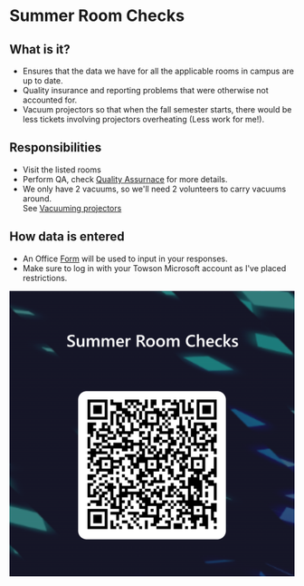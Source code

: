 # Summer Room Checks
## What is it?
- Ensures that the data we have for all the applicable rooms in campus are up to date.  
- Quality insurance and reporting problems that were otherwise not accounted for.  
- Vacuum projectors so that when the fall semester starts, there would be less tickets involving projectors overheating (Less work for me!).

## Responsibilities
- Visit the listed rooms
- Perform QA, check [Quality Assurnace](./qa.md) for more details.
- We only have 2 vacuums, so we'll need 2 volunteers to carry vacuums around.  
See [Vacuuming projectors](vacuum.md) 

## How data is entered
- An Office [Form](https://forms.office.com/Pages/ResponsePage.aspx?id=knP5y_ZJ3Umophn3EO_MNZddy6ri4WxGvgi_Ncztw8ZUMlRMQ0tUMVowMkEyS1RKWFVBVFpXSTFFTy4u) will be used to input in your responses.  
- Make sure to log in with your Towson Microsoft account as I've placed restrictions.  

![](img/QRCode%20for%20Summer%20Room%20Checks.png)
